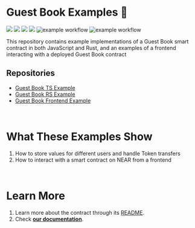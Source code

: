 # Guest Book Examples 📖

[![](https://img.shields.io/badge/⋈%20Examples-Basics-green)](https://docs.near.org/tutorials/welcome)
[![](https://img.shields.io/badge/Contract-JS-yellow)](contract-ts)
[![](https://img.shields.io/badge/Contract-Rust-red)](contract-rs)
[![](https://img.shields.io/badge/Frontend-Next.js-blue)](frontend)
![example workflow](https://github.com/near-examples/guest-book-examples/actions/workflows/tests-ts.yml/badge.svg)
![example workflow](https://github.com/near-examples/guest-book-examples/actions/workflows/tests-rs.yml/badge.svg)

This repository contains example implementations of a Guest Book smart contract in both JavaScript and Rust, and an examples of a frontend interacting with a deployed Guest Book contract 

## Repositories

- [Guest Book TS Example](contract-ts)
- [Guest Book RS Example](contract-rs)
- [Guest Book Frontend Example](Frontend)

<br />

# What These Examples Show

1. How to store values for different users and handle Token transfers
2. How to interact with a smart contract on NEAR from a frontend

<br />

# Learn More
1. Learn more about the contract through its [README](./contract-ts/README.md).
2. Check [**our documentation**](https://docs.near.org/build/welcome).
